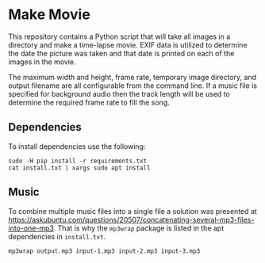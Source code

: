 # Make Movie

This repository contains a Python script that will take all images in a directory and make a time-lapse movie.
EXIF data is utilized to determine the date the picture was taken and that date is printed on each of the images in
the movie.

The maximum width and height, frame rate, temporary image directory, and output filename are all configurable from
the command line.
If a music file is specified for background audio then the track length will be used to determine the required frame
rate to fill the song.

## Dependencies

To install dependencies use the following:

```shell
sudo -H pip install -r requirements.txt
cat install.txt | xargs sudo apt install
```

## Music

To combine multiple music files into a single file a solution was presented at
<https://askubuntu.com/questions/20507/concatenating-several-mp3-files-into-one-mp3>.
That is why the `mp3wrap` package is listed in the apt dependencies in `install.txt`.

```shell
mp3wrap output.mp3 input-1.mp3 input-2.mp3 input-3.mp3
```

